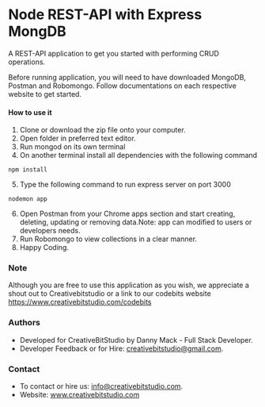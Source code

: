 # Node REST-API with Express MongDB

A REST-API application to get you started with performing CRUD operations.

Before running application, you will need to have downloaded MongoDB, Postman and Robomongo. Follow documentations on each respective website to get started.

#### How to use it

1. Clone or download the zip file onto your computer.
2. Open folder in preferred text editor.
3. Run mongod on its own terminal
4. On another terminal install all dependencies with the following command
```
npm install 
```
5. Type the following command to run express server on port 3000
```
nodemon app
```
6. Open Postman from your Chrome apps section and start creating, deleting, updating or removing data.Note: app can modified to users or developers needs.
7. Run Robomongo to view collections in a clear manner.
8. Happy Coding.

### Note

Although you are free to use this application as you wish, we appreciate a shout out to Creativebitstudio or a link to our codebits website  https://www.creativebitstudio.com/codebits

### Authors

* Developed for CreativeBitStudio by Danny Mack - Full Stack Developer.
* Developer Feedback or for Hire: creativebitstudio@gmail.com.

### Contact

* To contact or hire us: info@creativebitstudio.com.
* Website: www.creativebitstudio.com

